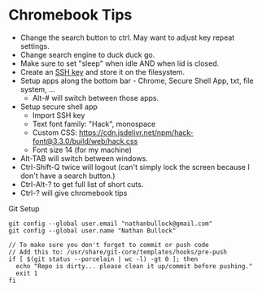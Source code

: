 # Chromebook Tips

- Change the search button to ctrl. May want to adjust key repeat settings.
- Change search engine to duck duck go.
- Make sure to set "sleep" when idle AND when lid is closed.
- Create an [SSH key](SshKeyGen.md) and store it on the filesystem.
- Setup apps along the bottom bar - Chrome, Secure Shell App, txt, file system, ...
  - Alt-# will switch between those apps.
- Setup secure shell app
  - Import SSH key
  - Text font family: "Hack", monospace
  - Custom CSS: https://cdn.jsdelivr.net/npm/hack-font@3.3.0/build/web/hack.css
  - Font size 14 (for my machine)
- Alt-TAB will switch between windows.
- Ctrl-Shift-Q twice will logout (can't simply lock the screen because I don't have a
  search button.)
- Ctrl-Alt-? to get full list of short cuts.
- Ctrl-? will give chromebook tips

Git Setup

```shell
git config --global user.email "nathanbullock@gmail.com"
git config --global user.name "Nathan Bullock"

// To make sure you don't forget to commit or push code
// Add this to: /usr/share/git-core/templates/hooks/pre-push
if [ $(git status --porcelain | wc -l) -gt 0 ]; then
  echo "Repo is dirty... please clean it up/commit before pushing."
  exit 1
fi
```
